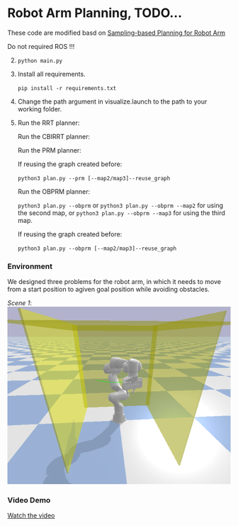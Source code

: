 # Robot Arm Planning, TODO...
<!-- # Sampling-based Planning for Robot Arm -->

These code are modified basd on [Sampling-based Planning for Robot Arm](https://github.com/aaronzguan/Sampling-based-Planning-for-Robot-Arm)

Do not required ROS !!!


2. `python main.py`

3. Install all requirements.

   `pip install -r requirements.txt`

4. Change the path argument in visualize.launch to the path to your working folder.

5. Run the RRT planner:

   Run the CBIRRT planner:

   Run the PRM planner:

   If reusing the graph created before:

   `python3 plan.py --prm [--map2/map3]--reuse_graph`

   Run the OBPRM planner:

   `python3 plan.py --obprm` or `python3 plan.py --obprm --map2` for using the second map, or `python3 plan.py --obprm --map3` for using the third map.

   If reusing the graph created before:

   `python3 plan.py --obprm [--map2/map3]--reuse_graph`

### Environment

We designed three problems for the robot arm, in which it needs to move from a start position to agiven goal position while avoiding obstacles. 

*Scene 1*: ![Scene 1](images/s1.png)

### Video Demo

[Watch the video](https://youtu.be/d0d5chidEpo)

